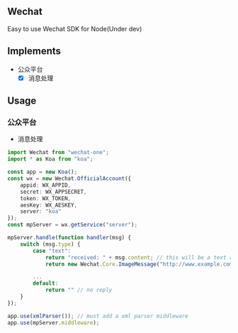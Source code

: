 ## Wechat

Easy to use Wechat SDK for Node(Under dev)

## Implements

* 公众平台
    * [x] 消息处理

## Usage

### 公众平台

* 消息处理

```typescript
import Wechat from "wechat-one";
import * as Koa from "koa";

const app = new Koa();
const wx = new Wechat.OfficialAccount({
    appid: WX_APPID,
    secret: WX_APPSECRET,
    token: WX_TOKEN,
    aesKey: WX_AESKEY,
    server: "koa"
});
const mpServer = wx.getService("server");

mpServer.handle(function handler(msg) {
    switch (msg.type) {
        case "text":
            return "received: " + msg.content; // this will be a text reply
            return new Wechat.Core.ImageMessage("http://www.example.com/image.png", "MediaId") // this will be a image reply

        ...
        default:
            return "" // no reply
    }
});

app.use(xmlParser()); // must add a xml parser middleware
app.use(mpServer.middleware);
```
